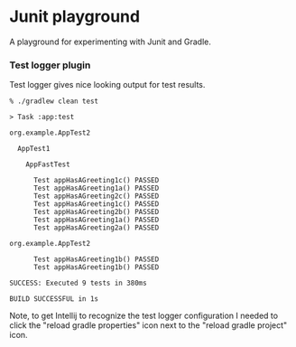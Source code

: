 # Junit playground

A playground for experimenting with Junit and Gradle.

### Test logger plugin

Test logger gives nice looking output for test results.

```shell
% ./gradlew clean test

> Task :app:test

org.example.AppTest2

  AppTest1

    AppFastTest

      Test appHasAGreeting1c() PASSED
      Test appHasAGreeting1a() PASSED
      Test appHasAGreeting2c() PASSED
      Test appHasAGreeting1c() PASSED
      Test appHasAGreeting2b() PASSED
      Test appHasAGreeting1a() PASSED
      Test appHasAGreeting2a() PASSED

org.example.AppTest2

      Test appHasAGreeting1b() PASSED
      Test appHasAGreeting1b() PASSED

SUCCESS: Executed 9 tests in 380ms

BUILD SUCCESSFUL in 1s
```

Note, to get Intellij to recognize the test logger configuration I needed to click the "reload gradle properties" icon
next to the "reload gradle project" icon. 